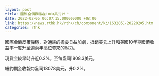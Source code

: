 ```yaml
---
layout: post
title: 國際金價靠穩在1800美元以上
date: 2022-02-05 06:07:15.000000000 +08:00
link: https://news.rthk.hk/rthk/ch/component/k2/1632051-20220205.htm
categories: rthk
---
```


國際金價反覆靠穩，對通脹的擔憂日益加劇，抵銷美元上升和美國10年期國債收益率一度升至逾兩年高位帶來的壓力。

現貨金較早時升近0.2%，至每盎司1808.3美元。

紐約期金收報每盎司1807.8美元，升0.2%。

